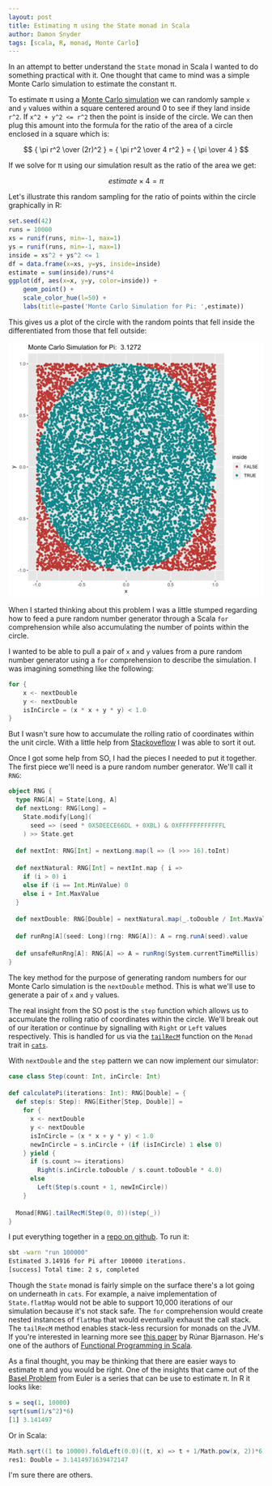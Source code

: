 ```yaml
---
layout: post
title: Estimating π using the State monad in Scala
author: Damon Snyder
tags: [scala, R, monad, Monte Carlo]
---
```


In an attempt to better understand the `State` monad in Scala I wanted to do
something practical with it. One thought that came to mind was a simple Monte
Carlo simulation to estimate the constant π.

To estimate π using a [Monte Carlo
simulation](https://en.wikipedia.org/wiki/Monte_Carlo_method) we can randomly
sample `x` and `y` values within a square centered around 0 to see if
they land inside `r^2`. If `x^2 + y^2 <= r^2` then the point is inside of the
circle. We can then plug this amount into the formula for the ratio of the
area of a circle enclosed in a square which is:

$$ { \pi r^2 \over (2r)^2 }  = { \pi r^2 \over 4 r^2 } = { \pi \over 4 } $$

If we solve for π using our simulation result as the ratio of the area we get:

$$ estimate \times 4 = \pi $$

Let's illustrate this random sampling for the ratio of points within the circle
graphically in R:

```R
set.seed(42)
runs = 10000
xs = runif(runs, min=-1, max=1)
ys = runif(runs, min=-1, max=1)
inside = xs^2 + ys^2 <= 1
df = data.frame(x=xs, y=ys, inside=inside)
estimate = sum(inside)/runs*4
ggplot(df, aes(x=x, y=y, color=inside)) +
    geom_point() +
    scale_color_hue(l=50) +
    labs(title=paste('Monte Carlo Simulation for Pi: ',estimate))
```

This gives us a plot of the circle with the random points that fell
inside the differentiated from those that fell outside:

![Monte Carlo simulation of π in R](/assets/montecarlo-pi.png)

When I started thinking about this problem I was a little stumped regarding
how to feed a pure random number generator through a Scala `for`
comprehension while also accumulating the number of points within the circle.

I wanted to be able to pull a pair of `x` and `y` values from a pure random
number generator using a `for` comprehension to describe the simulation. I
was imagining something like the following:

```scala
for {
    x <- nextDouble
    y <- nextDouble
    isInCircle = (x * x + y * y) < 1.0
}
```

But I wasn't sure how to accumulate the rolling ratio of coordinates within
the unit circle. With a little help from
[Stackoveflow](https://stackoverflow.com/questions/55710492/monadic-approach-to-estimating-pi-in-scala)
I was able to sort it out.

Once I got some help from SO, I had the pieces I needed to put it together.
The first piece we'll need is a pure random number generator. We'll call it
`RNG`:

```scala
object RNG {
  type RNG[A] = State[Long, A]
  def nextLong: RNG[Long] =
    State.modify[Long](
      seed => (seed * 0X5DEECE66DL + 0XBL) & 0XFFFFFFFFFFFFL
    ) >> State.get

  def nextInt: RNG[Int] = nextLong.map(l => (l >>> 16).toInt)

  def nextNatural: RNG[Int] = nextInt.map { i =>
    if (i > 0) i
    else if (i == Int.MinValue) 0
    else i + Int.MaxValue
  }

  def nextDouble: RNG[Double] = nextNatural.map(_.toDouble / Int.MaxValue)

  def runRng[A](seed: Long)(rng: RNG[A]): A = rng.runA(seed).value

  def unsafeRunRng[A]: RNG[A] => A = runRng(System.currentTimeMillis)
}
```

The key method for the purpose of generating random numbers for our Monte
Carlo simulation is the `nextDouble` method. This is what we'll use to
generate a pair of `x` and `y` values.

The real insight from the SO post is the `step` function which allows us to
accumulate the rolling ratio of coordinates within the circle. We'll break
out of our iteration or continue by signalling with `Right` or `Left` values
respectively. This is handled for us via the
[`tailRecM`](https://typelevel.org/cats/typeclasses/monad.html#monad-instances)
function on the `Monad` trait in [`cats`](https://typelevel.org/cats/).

With `nextDouble` and the `step` pattern we can now implement our simulator:

```scala
case class Step(count: Int, inCircle: Int)

def calculatePi(iterations: Int): RNG[Double] = {
  def step(s: Step): RNG[Either[Step, Double]] =
    for {
      x <- nextDouble
      y <- nextDouble
      isInCircle = (x * x + y * y) < 1.0
      newInCircle = s.inCircle + (if (isInCircle) 1 else 0)
    } yield {
      if (s.count >= iterations)
        Right(s.inCircle.toDouble / s.count.toDouble * 4.0)
      else
        Left(Step(s.count + 1, newInCircle))
    }

  Monad[RNG].tailRecM(Step(0, 0))(step(_))
}
```

I put everything together in a [repo on github](https://github.com/drsnyder/picats). To run it:

```bash
sbt -warn "run 100000"
Estimated 3.14916 for Pi after 100000 iterations.
[success] Total time: 2 s, completed
```

Though the `State` monad is fairly simple on the surface there's a lot going
on underneath in `cats`. For example, a naive implementation of
`State.flatMap` would not be able to support 10,000 iterations of our
simulation because it's not stack safe. The `for` comprehension would create
nested instances of `flatMap` that would eventually exhaust the call stack.
The `tailRecM` method enables stack-less recursion for monads on the JVM. If
you're interested in learning more see [this
paper](http://blog.higher-order.com/assets/trampolines.pdf) by Rúnar
Bjarnason. He's one of the authors of [Functional Programming in
Scala](https://www.manning.com/books/functional-programming-in-scala).

As a final thought, you may be thinking that there are easier ways to
estimate π and you would be right. One of the insights that came out of the
[Basel Problem](https://en.wikipedia.org/wiki/Basel_problem) from Euler is a
series that can be use to estimate π. In R it looks like:

```R
s = seq(1, 10000)
sqrt(sum(1/s^2)*6)
[1] 3.141497
```

Or in Scala:

```scala
Math.sqrt((1 to 10000).foldLeft(0.0)((t, x) => t + 1/Math.pow(x, 2))*6)
res1: Double = 3.1414971639472147
```

I'm sure there are others.